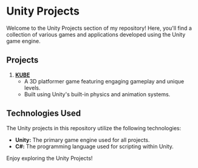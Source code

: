 # Unity Projects

Welcome to the Unity Projects section of my repository! Here, you'll find a collection of various games and applications developed using the Unity game engine.

## Projects

1. **[KUBE](https://github.com/melih0132/PROJECTS/tree/main/UNITY/KUBE)**
   - A 3D platformer game featuring engaging gameplay and unique levels.
   - Built using Unity's built-in physics and animation systems.

## Technologies Used

The Unity projects in this repository utilize the following technologies:

- **Unity:** The primary game engine used for all projects.
- **C#:** The programming language used for scripting within Unity.

Enjoy exploring the Unity Projects!
